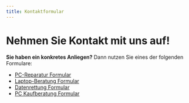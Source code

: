 ```yaml
---
title: Kontaktformular
---
```


# Nehmen Sie Kontakt mit uns auf!

**Sie haben ein konkretes Anliegen?** Dann nutzen Sie eines der folgenden Formulare:

- [PC-Reparatur Formular](/b2c/contact/pc-reparatur/)
- [Laptop-Beratung Formular](/b2c/contact/laptop-reparatur/)
- [Datenrettung Formular](/b2c/contact/datenrettung/)
- [PC Kaufberatung Formular](/b2c/contact/pc-kaufen/)

